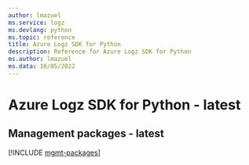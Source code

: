 ```yaml
---
author: lmazuel
ms.service: logz
ms.devlang: python
ms.topic: reference
title: Azure Logz SDK for Python
description: Reference for Azure Logz SDK for Python
ms.author: lmazuel
ms.data: 10/05/2022
---
```

# Azure Logz SDK for Python - latest

## Management packages - latest
[!INCLUDE [mgmt-packages](logz-mgmt-index.md)]